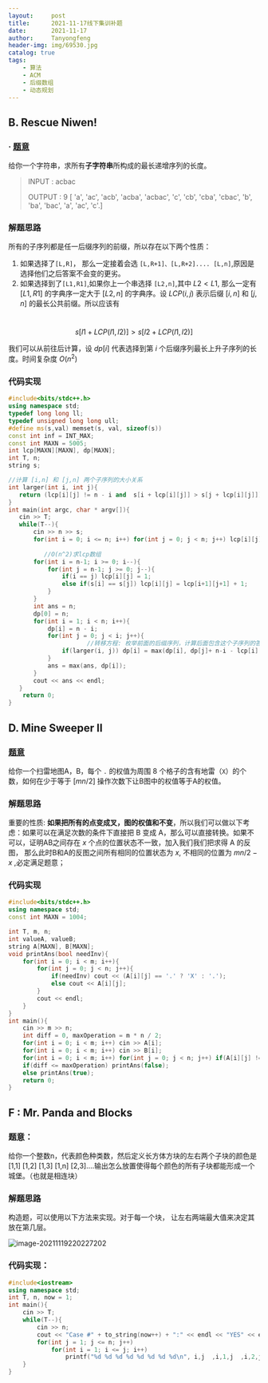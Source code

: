 ```yaml
---
layout:     post
title:      2021-11-17线下集训补题
date:       2021-11-17
author:     Tanyongfeng
header-img: img/69530.jpg
catalog: true
tags:
    - 算法
    - ACM
    - 后缀数组
    - 动态规划
---
```


## B. Rescue Niwen!

### · [题意](https://codeforces.com/problemset/problem/1562/E)

给你一个字符串，求所有**子字符串**所构成的最长递增序列的长度。

> INPUT : acbac
>
> OUTPUT : 9  [ 'a', 'ac', 'acb', 'acba', 'acbac', 'c', 'cb', 'cba', 'cbac', 'b', 'ba', 'bac', 'a', 'ac', 'c'.] 

### 解题思路

所有的子序列都是任一后缀序列的前缀，所以存在以下两个性质：

1. 如果选择了`[L,R]`， 那么一定接着会选 `[L,R+1]、[L,R+2].... [L,n]`,原因是选择他们之后答案不会变的更劣。
2. 如果选择到了`[L1,R1]`,如果你上一个串选择 `[L2,n]`,其中 $L2 < L1$, 那么一定有  $[L1,R1]$ 的字典序一定大于 $[L2,n]$ 的字典序。设 $LCP(i,j)$ 表示后缀 $[i,n]$ 和 $[j,n]$ 的最长公共前缀。所以应该有

​														$$s[l1 + LCP(l1,l2)] > s[l2 + LCP(l1,l2)]$$

我们可以从前往后计算，设 $dp[i]$ 代表选择到第 $i$ 个后缀序列最长上升子序列的长度。时间复杂度 $O(n^2)$

### 代码实现

 ```cpp
 #include<bits/stdc++.h>
 using namespace std;
 typedef long long ll;
 typedef unsigned long long ull;
 #define ms(s,val) memset(s, val, sizeof(s))
 const int inf = INT_MAX;
 const int MAXN = 5005;
 int lcp[MAXN][MAXN], dp[MAXN];
 int T, n;
 string s;
 
 //计算 [i,n] 和 [j,n] 两个子序列的大小关系
 int larger(int i, int j){
 	return (lcp[i][j] != n - i and  s[i + lcp[i][j]] > s[j + lcp[i][j]]);
 }
 int main(int argc, char * argv[]){
 	cin >> T;
 	while(T--){
 		cin >> n >> s;
 		for(int i = 0; i <= n; i++) for(int j = 0; j < n; j++) lcp[i][j] = 0;
           
           //O(n^2)求lcp数组
 		for(int i = n-1; i >= 0; i--){
 			for(int j = n-1; j >= 0; j--){
 				if(i == j) lcp[i][j] = 1;
 				else if(s[i] == s[j]) lcp[i][j] = lcp[i+1][j+1] + 1;
 			}
 		}
 		int ans = n;
 		dp[0] = n;
 		for(int i = 1; i < n; i++){
 			dp[i] = n - i;
 			for(int j = 0; j < i; j++){
                       //转移方程: 枚举前面的后缀序列，计算后面包含这个子序列的答案
 				if(larger(i, j)) dp[i] = max(dp[i], dp[j]+ n-i - lcp[i][j]);
 			}
 			ans = max(ans, dp[i]);
 		}
 		cout << ans << endl;
 	}
     return 0;
 }
 ```

## D. Mine Sweeper II

### [题意](https://blog.csdn.net/qq_45719639/article/details/111179094)

给你一个扫雷地图A，B，每个 `.` 的权值为周围 8 个格子的含有地雷（`X`）的个数，如何在少于等于 $[mn/2]$ 操作次数下让B图中的权值等于A的权值。

### 解题思路

重要的性质: **如果把所有的点变成叉，图的权值和不变**，所以我们可以做以下考虑：如果可以在满足次数的条件下直接把 B 变成 A，那么可以直接转换。如果不可以，证明AB之间存在 $x$ 个点的位置状态不一致，加入我们我们把求得 A 的反图， 那么此时B和A的反图之间所有相同的位置状态为 $x$, 不相同的位置为 $mn/2 - x$ ,必定满足题意；

### 代码实现

```cpp
#include<bits/stdc++.h>
using namespace std;
const int MAXN = 1004;

int T, m, n;
int valueA, valueB;
string A[MAXN], B[MAXN];
void printAns(bool needInv){
	for(int i = 0; i < m; i++){
		for(int j = 0; j < n; j++){
			if(needInv) cout << (A[i][j] == '.' ? 'X' : '.');
			else cout << A[i][j];
		}
		cout << endl;
	}
}
int main(){	
	cin >> m >> n;
	int diff = 0, maxOperation = m * n / 2;
	for(int i = 0; i < m; i++) cin >> A[i];
	for(int i = 0; i < m; i++) cin >> B[i];
	for(int i = 0; i < m; i++) for(int j = 0; j < n; j++) if(A[i][j] != B[i][j]) diff++;
	if(diff <= maxOperation) printAns(false);
	else printAns(true); 
	return 0;
}
```

## F : Mr. Panda and Blocks

### 题意：

给你一个整数n，代表颜色种类数，然后定义长方体方块的左右两个子块的颜色是[1,1] [1,2] [1,3] [1,n]  [2,3].…输出怎么放置使得每个颜色的所有子块都能形成一个城堡。（也就是相连块）

### 解题思路

构造题，可以使用以下方法来实现。对于每一个块， 让左右两端最大值来决定其放在第几层。

![image-20211119220227202](https://kauizhaotan.oss-cn-shanghai.aliyuncs.com/img/image-20211119220227202.png)

### 代码实现：

```cpp
#include<iostream>
using namespace std;
int T, n, now = 1;
int main(){
	cin >> T;
	while(T--){
		cin >> n;
		cout << "Case #" + to_string(now++) + ":" << endl << "YES" << endl;
		for(int j = 1; j <= n; j++) 
			for(int i = 1; i <= j; i++) 
				printf("%d %d %d %d %d %d %d %d\n", i,j  ,i,1,j  ,i,2,j);
	}
}
```



